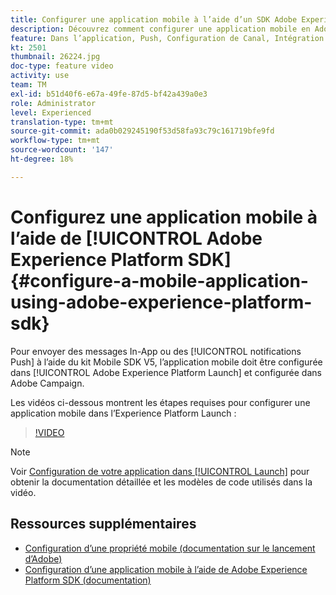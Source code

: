 ```yaml
---
title: Configurer une application mobile à l’aide d’un SDK Adobe Experience Platform
description: Découvrez comment configurer une application mobile en Adobe Experience Platform Launch et comment la configurer en Adobe Campaign.
feature: Dans l’application, Push, Configuration de Canal, Intégration du SDK mobile
kt: 2501
thumbnail: 26224.jpg
doc-type: feature video
activity: use
team: TM
exl-id: b51d40f6-e67a-49fe-87d5-bf42a439a0e3
role: Administrator
level: Experienced
translation-type: tm+mt
source-git-commit: ada0b029245190f53d58fa93c79c161719bfe9fd
workflow-type: tm+mt
source-wordcount: '147'
ht-degree: 18%

---
```


# Configurez une application mobile à l’aide de [!UICONTROL Adobe Experience Platform SDK] {#configure-a-mobile-application-using-adobe-experience-platform-sdk}

Pour envoyer des messages In-App ou des [!UICONTROL notifications Push] à l’aide du kit Mobile SDK V5, l’application mobile doit être configurée dans [!UICONTROL Adobe Experience Platform Launch] et configurée dans Adobe Campaign.

Les vidéos ci-dessous montrent les étapes requises pour configurer une application mobile dans l’Experience Platform Launch :

>[!VIDEO](https://video.tv.adobe.com/v/26224?quality=12)

>[!NOTE]
>
>Voir [Configuration de votre application dans [!UICONTROL Launch]](https://helpx.adobe.com/campaign/kb/configuring-app-sdk.html#ConfiguringyourapplicationinLaunch) pour obtenir la documentation détaillée et les modèles de code utilisés dans la vidéo.

## Ressources supplémentaires

* [Configuration d’une propriété mobile (documentation sur le lancement d’Adobe)](https://aep-sdks.gitbook.io/docs/getting-started/create-a-mobile-property)
* [Configuration d’une application mobile à l’aide de Adobe Experience Platform SDK (documentation)](https://helpx.adobe.com/fr/campaign/kb/configuring-app-sdk.html)
